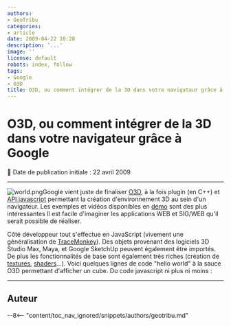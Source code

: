 ```yaml
---
authors:
- GeoTribu
categories:
- article
date: 2009-04-22 10:20
description: '...'
image: ''
license: default
robots: index, follow
tags:
- Google
- O3D
title: O3D, ou comment intégrer de la 3D dans votre navigateur grâce à Google
---
```


# O3D, ou comment intégrer de la 3D dans votre navigateur grâce à Google


:calendar: Date de publication initiale : 22 avril 2009


----




![world.png](/sites/default/files/Tuto/img/Blog/world.png)Google vient juste de finaliser [O3D](http://code.google.com/apis/o3d/), à la fois plugin (en C++) et [API javascript](http://code.google.com/apis/o3d/docs/utilitylist.html) permettant la création d'environnement 3D au sein d'un navigateur. Les exemples et vidéos disponibles en [démo](http://code.google.com/apis/o3d/docs/samplesdirectory.html) sont des plus intéressantes Il est facile d'imaginer les applications WEB et SIG/WEB qu'il serait possible de réaliser.  



Côté développeur tout s'effectue en JavaScript (vivement une généralisation de [TraceMonkey](http://3liz.com/blog/rldhont/index.php/2008/08/23/174-tracemonkey-une-bonne-nouvelle-pour-le-sig-en-javascript)). Des objets provenant des logiciels 3D Studio Max, Maya, et Google SketchUp peuvent également être importés. De plus les fonctionnalités de base sont également très riches (création de [textures](http://code.google.com/apis/o3d/docs/samplesdirectory.html#textures), [shaders](http://code.google.com/apis/o3d/docs/samplesdirectory.html#shaders)...). Voici quelques lignes de code "hello world" à la sauce O3D permettant d'afficher un cube. Du code javascript ni plus ni moins :




----

## Auteur

--8<-- "content/toc_nav_ignored/snippets/authors/geotribu.md"
